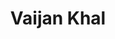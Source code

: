 ---
title: "Vaijan Khal"
title_bn: "ভাইজান খাল"
description: "It started from Muktagacha in Mymensingh and flows until moheshdara."
---